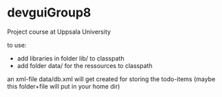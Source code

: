 devguiGroup8
============

Project course at Uppsala University

to use:
- add libraries in folder lib/ to classpath
- add folder data/ for the ressources to classpath

an xml-file data/db.xml will get created for storing the todo-items
(maybe this folder+file will put in your home dir)